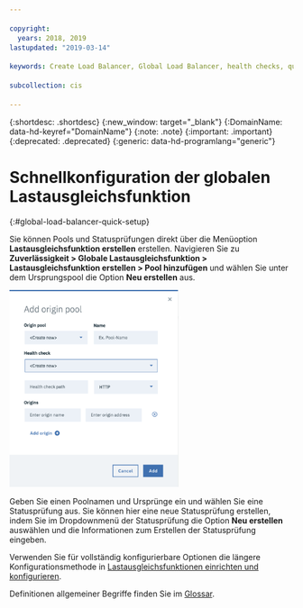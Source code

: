 ```yaml
---

copyright:
  years: 2018, 2019
lastupdated: "2019-03-14"

keywords: Create Load Balancer, Global Load Balancer, health checks, quick setup

subcollection: cis

---
```


{:shortdesc: .shortdesc}
{:new_window: target="_blank"}
{:DomainName: data-hd-keyref="DomainName"}
{:note: .note}
{:important: .important}
{:deprecated: .deprecated}
{:generic: data-hd-programlang="generic"}


# Schnellkonfiguration der globalen Lastausgleichsfunktion
{:#global-load-balancer-quick-setup}

Sie können Pools und Statusprüfungen direkt über die Menüoption **Lastausgleichsfunktion erstellen** erstellen. Navigieren Sie zu **Zuverlässigkeit > Globale Lastausgleichsfunktion > Lastausgleichsfunktion erstellen > Pool hinzufügen** und wählen Sie unter dem Ursprungspool die Option **Neu erstellen** aus.  

<img src="images/create-new-origin-pool.png" alt="Zeichnung" style="width: 300px;"/>

Geben Sie einen Poolnamen und Ursprünge ein und wählen Sie eine Statusprüfung aus. Sie können hier eine neue Statusprüfung erstellen, indem Sie im Dropdownmenü der Statusprüfung die Option **Neu erstellen** auswählen und die Informationen zum Erstellen der Statusprüfung eingeben.  

Verwenden Sie für vollständig konfigurierbare Optionen die längere Konfigurationsmethode in [Lastausgleichsfunktionen einrichten und konfigurieren](/docs/infrastructure/cis?topic=cis-set-up-and-configure-your-load-balancers).

Definitionen allgemeiner Begriffe finden Sie im [Glossar](/docs/infrastructure/cis?topic=cis-glossary).
